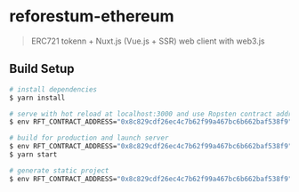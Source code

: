 # reforestum-ethereum

> ERC721 tokenn + Nuxt.js (Vue.js + SSR) web client with web3.js

## Build Setup

```bash
# install dependencies
$ yarn install

# serve with hot reload at localhost:3000 and use Ropsten contract address
$ env RFT_CONTRACT_ADDRESS="0x8c829cdf26ec4c7b62f99a467bc6b662baf538f9" yarn dev

# build for production and launch server
$ env RFT_CONTRACT_ADDRESS="0x8c829cdf26ec4c7b62f99a467bc6b662baf538f9" yarn build
$ yarn start

# generate static project
$ env RFT_CONTRACT_ADDRESS="0x8c829cdf26ec4c7b62f99a467bc6b662baf538f9" yarn generate
```
